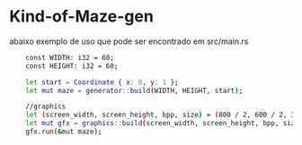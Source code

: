 # Kind-of-Maze-gen
abaixo exemplo de uso que pode ser encontrado em src/main.rs

``` sh
    const WIDTH: i32 = 60;
    const HEIGHT: i32 = 60;

    let start = Coordinate { x: 0, y: 1 };
    let mut maze = generator::build(WIDTH, HEIGHT, start);

    //graphics
    let (screen_width, screen_height, bpp, size) = (800 / 2, 600 / 2, 32, 4);
    let mut gfx = graphics::build(screen_width, screen_height, bpp, size);
    gfx.run(&mut maze);
```
